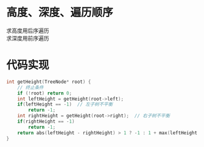 # 高度、深度、遍历顺序
求高度用后序遍历   
求深度用前序遍历   
# 代码实现
```c++ {.line-numbers}
int getHeight(TreeNode* root) {
    // 终止条件
    if (!root) return 0;
    int leftHeight = getHeight(root->left);
    if(leftHeight == -1)  // 左子树不平衡
        return -1;
    int rightHeight = getHeight(root->right);  // 右子树不平衡
    if(rightHeight == -1)
        return -1;
    return abs(leftHeight - rightHeight) > 1 ? -1 : 1 + max(leftHeight, rightHeight);
}
```